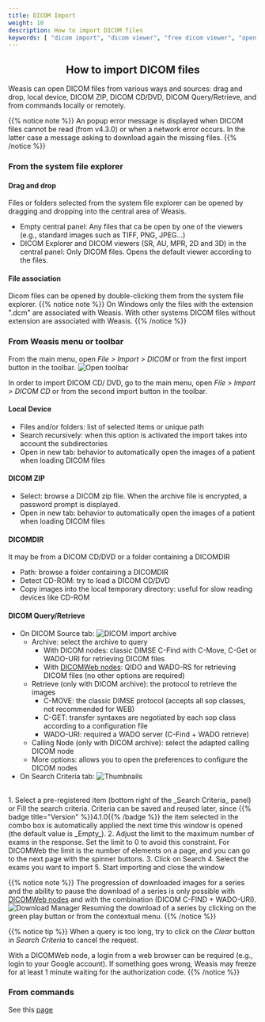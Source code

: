 ```yaml
---
title: DICOM Import
weight: 10
description: How to import DICOM files
keywords: [ "dicom import", "dicom viewer", "free dicom viewer", "open source dicom viewer", "weasis dicom viewer",  "multi-platform dicom viewer", "pacs viewer" ]
---
```


## <center>How to import DICOM files</center>

Weasis can open DICOM files from various ways and sources: drag and drop, local device, DICOM ZIP, DICOM CD/DVD, DICOM Query/Retrieve, and from commands locally or remotely.

{{% notice note %}}
An popup error message is displayed when DICOM files cannot be read (from v4.3.0) or when a network error occurs. In the latter case a message asking to download again the missing files.
{{% /notice %}}

### From the system file explorer

#### Drag and drop
Files or folders selected from the system file explorer can be opened by dragging and dropping into the central area of Weasis.

* Empty central panel: Any files that ca be open by one of the viewers (e.g., standard images such as TIFF, PNG, JPEG...)
* DICOM Explorer and DICOM viewers (SR, AU, MPR, 2D and 3D) in the central panel: Only DICOM files. Opens the default viewer according to the files.

#### File association
Dicom files can be opened by double-clicking them from the system file explorer.
{{% notice note %}}
On Windows only the files with the extension ".dcm" are associated with Weasis. With other systems DICOM files without extension are associated with Weasis.
{{% /notice %}}

### From Weasis menu or toolbar
From the main menu, open _File > Import > DICOM_ or from the first import button in the toolbar. ![Open toolbar](/tuto/dicom-open-icon.png?classes=shadow)

In order to import DICOM CD/ DVD, go to the main menu, open _File > Import > DICOM CD_ or from the second import button in the toolbar.

#### Local Device
  * Files and/or folders: list of selected items or unique path
  * Search recursively: when this option is activated the import takes into account the subdirectories
  * Open in new tab: behavior to automatically open the images of a patient when loading DICOM files

#### DICOM ZIP
  * Select: browse a DICOM zip file. When the archive file is encrypted, a password prompt is displayed.
  * Open in new tab: behavior to automatically open the images of a patient when loading DICOM files

#### DICOMDIR
It may be from a DICOM CD/DVD or a folder containing a DICOMDIR
  * Path: browse a folder containing a DICOMDIR
  * Detect CD-ROM: try to load a DICOM CD/DVD
  * Copy images into the local temporary directory: useful for slow reading devices like CD-ROM

#### DICOM Query/Retrieve
  * On DICOM Source tab:
    ![DICOM import archive](/tuto/dicom-import-archive.png?classes=shadow)
    <br>
    * Archive: select the archive to query
      * With DICOM nodes: classic DIMSE C-Find with C-Move, C-Get or WADO-URI for retrieving DICOM files
      * With [DICOMWeb nodes](../dicomweb-config): QIDO and WADO-RS for retrieving DICOM files (no other options are required)
    * Retrieve (only with DICOM archive): the protocol to retrieve the images
      * C-MOVE: the classic DIMSE protocol (accepts all sop classes, not recommended for WEB)
      * C-GET: transfer syntaxes are negotiated by each sop class according to a configuration file
      * WADO-URI: required a WADO server (C-Find + WADO retrieve)
    * Calling Node (only with DICOM archive): select the adapted calling DICOM node
    * More options: allows you to open the preferences to configure the DICOM nodes
  * On Search Criteria tab:
  ![Thumbnails](/tuto/dicom-import-search.png?classes=shadow&width=700px)
  <br> 
    1. Select a pre-registered item (bottom right of the _Search Criteria_ panel) or Fill the search criteria. Criteria can be saved and reused later, since {{% badge title="Version" %}}4.1.0{{% /badge %}} the item selected in the combo box is automatically applied the next time this window is opened (the default value is _Empty_).
    2. Adjust the limit to the maximum number of exams in the response. Set the limit to 0 to avoid this constraint. For DICOMWeb the limit is the number of elements on a page, and you can go to the next page with the spinner buttons.
    3. Click on Search
    4. Select the exams you want to import
    5. Start importing and close the window

{{% notice note %}}
The progression of downloaded images for a series and the ability to pause the download of a series is only possible with [DICOMWeb nodes](../dicomweb-config) and with the combination (DICOM C-FIND + WADO-URI).
![Download Manager](/images%2FDownloadManager.jpg?width=150px)
Resuming the download of a series by clicking on the green play button or from the contextual menu.
{{% /notice %}}

{{% notice tip %}}
When a query is too long, try to click on the *Clear* button in *Search Criteria* to cancel the request.

With a DICOMWeb node, a login from a web browser can be required (e.g., login to your Google account). If something goes wrong, Weasis may freeze for at least 1 minute waiting for the authorization code.
{{% /notice %}}

### From commands
See this [page](../../getting-started/weasis-protocol/#examples-to-load-images)
